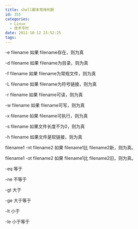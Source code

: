```yaml
---
title: shell脚本常用判断
id: 355
categories:
  - Linux
  - 技术专栏
date: 2011-10-12 23:52:25
tags:
---
```


-e filename 如果 filename存在，则为真

-d filename 如果 filename为目录，则为真

-f filename 如果 filename为常规文件，则为真

-L filename 如果 filename为符号链接，则为真

-r filename 如果 filename可读，则为真

-w filename 如果 filename可写，则为真

-x filename 如果 filename可执行，则为真

-s filename 如果文件长度不为0，则为真

-h filename 如果文件是软链接，则为真

filename1 -nt filename2 如果 filename1比 filename2新，则为真。

filename1 -ot filename2 如果 filename1比 filename2旧，则为真。

-eq 等于

-ne 不等于

-gt 大于

-ge 大于等于

-lt 小于

-le 小于等于